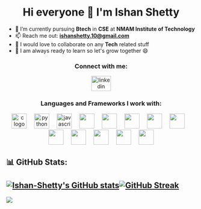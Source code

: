 <h1 align="center">Hi everyone 👋 I'm Ishan Shetty</h1>


- 🔭 I’m currently pursuing **Btech** in **CSE** at **NMAM Institute of Technology**
- 📫 Reach me out: **ishanshetty.10@gmail.com**
- 🧠 I would love to collaborate on any **Tech** related stuff
- 💫 I am always ready to learn so let's grow together 😄


<h3 align="center">Connect with me:</h3>
<p align="center">
<a href="https://www.linkedin.com/in/ishan-shetty-0a889821a/" target="_blank">
    <img src="https://raw.githubusercontent.com/maurodesouza/profile-readme-generator/master/src/assets/icons/social/linkedin/default.svg" width="52" height="40" alt="linkedin logo"  />
  </a>
</p>

<h3 align="center">Languages and Frameworks I work with:</h3>
<p align="center">  <img src="https://cdn.jsdelivr.net/gh/devicons/devicon/icons/c/c-original.svg" height="40" alt="c logo"  />
  <img width="12" /> <img src="https://cdn.jsdelivr.net/gh/devicons/devicon/icons/python/python-original.svg" height="40" alt="python logo"  />
  <img width="12" /> <img src="https://cdn.jsdelivr.net/gh/devicons/devicon/icons/javascript/javascript-plain.svg" height="40" alt="javascript logo"  />
  <img width="12" /> <img src="https://cdn.jsdelivr.net/gh/devicons/devicon@latest/icons/cplusplus/cplusplus-original.svg" height="40" />
   <img width="12" /> <img src="https://cdn.jsdelivr.net/gh/devicons/devicon@latest/icons/css3/css3-original.svg" height="40" />
   <img width="12" />  <img src="https://icongr.am/devicon/typescript-original.svg?size=128&color=currentColor" height="40" />
    <img width="12" /> <img src="https://icongr.am/devicon/react-original.svg?size=128&color=currentColor" height="40" /> 
     <img width="12" />  <img src="https://devicon-website.vercel.app/api/tailwindcss/plain.svg" height="40"> 
    <img width="12" /> <img src="https://cdn.jsdelivr.net/gh/devicons/devicon@latest/icons/prisma/prisma-original.svg" height="40" />
    <img width="12" /> <img src="https://cdn.jsdelivr.net/gh/devicons/devicon@latest/icons/nextjs/nextjs-original.svg"  height="40"/>
    <img width="12" /> <img src="https://cdn.jsdelivr.net/gh/devicons/devicon@latest/icons/java/java-original.svg" height="40"/>
    <img width="12" /> <img src="https://cdn.jsdelivr.net/gh/devicons/devicon@latest/icons/docker/docker-original-wordmark.svg" height="40"/>
    <img width="12" /> <img src="https://cdn.jsdelivr.net/gh/devicons/devicon@latest/icons/trpc/trpc-original.svg" height="40"/>
</p>

  
## 📊 GitHub Stats:
 [![Ishan-Shetty's GitHub stats](https://github-readme-stats.vercel.app/api?username=Ishan-Shetty&theme=dark&show_icons=true)](https://github.com/anuraghazra/github-readme-stats)[![GitHub Streak](https://github-readme-streak-stats.herokuapp.com/?user=Ishan-Shetty&theme=dark)](https://git.io/streak-stats)
---
[![](https://visitcount.itsvg.in/api?id=Ishan-Shetty&icon=0&color=12)](https://visitcount.itsvg.in)


